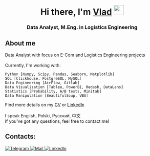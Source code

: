 <h1 align="center">Hi there, I'm <a href="https://github.com/BaiWeilong" target="_blank">Vlad</a> 
<img src="https://user-images.githubusercontent.com/104026556/164068846-208470be-f459-41b4-934e-71cb06be30c0.gif" height="32"/></h1>
<h3 align="center">Data Analyst, M.Eng. in Logistics Engineering</h3> 


<h2>About me</h2>
Data Analyst with focus on E-Com and Logistics Engineering projects
<br><br>
 Currently, I'm working with:
 
    Python [Numpy, Scipy, Pandas, Seaborn, Matplotlib]
    SQL [Clickhouse, PostgreSQL, MySQL]
    Data Engineering [AirFlow, Gitlab]
    Data Visualization [Tableu, PowerBI, Redash, DataLens]
    Statistics [Probability, A/B tests, Minitab]
    Data Manipulation [BeautifulSoup, VBA]

Find more details on my <a href="https://docs.google.com">CV</a> or <a href="https://www.linkedin.com/in/wladyslaw-borowski/">LinkedIn</a>
<br><br>
I speak English, Polski, Русский, 中文
<br>
If you've got any questions, feel free to contact me!

<h2>Contacts:</h2>

 <a href="https://telegram.com/BaiWeilong">
  <img src="https://user-images.githubusercontent.com/104026556/164077517-a9be639b-0a7a-4609-a2f4-78bee2c99791.png" alt="Telegram">
</a> 

 <a href="mailto://wladborowski@gmail.com">
  <img src="https://user-images.githubusercontent.com/104026556/164077532-7c78adfc-75ab-4c8c-9e7f-fc66cac481ae.png" alt="Mail">
</a> 

 <a href="https://linkedin.com/wladyslaw-borowski">
  <img src="https://user-images.githubusercontent.com/104026556/164077544-936ba129-8618-4a4d-906e-488da59053f7.png" alt="LinkedIn">
</a> 
